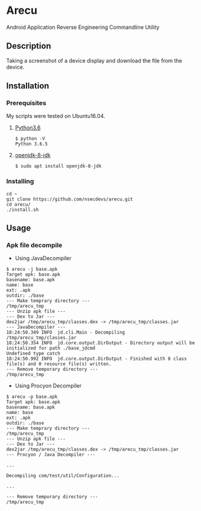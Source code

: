 # Arecu

Android Application Reverse Engineering Commandline Utility

## Description

Taking a screenshot of a device display and download the file from the device.

## Installation

### Prerequisites

My scripts were tested on Ubuntu16.04.

1. [Python3.6](https://www.python.org/downloads/)

	```
	$ python -V
	Python 3.6.5
	```

2. [openjdk-8-jdk](https://openjdk.java.net/)

	```
	$ sudo apt install openjdk-8-jdk
	```

### Installing

```
cd ~
git clone https://github.com/nsecdevs/arecu.git
cd arecu/
./install.sh
```

## Usage

### Apk file decompile

- Using JavaDecompiler

```
$ arecu -j base.apk
Target apk: base.apk
basename: base.apk
name: base
ext: .apk
outdir: ./base
--- Make temprary directory ---
/tmp/arecu_tmp
--- Unzip apk file ---
--- Dex to Jar ---
dex2jar /tmp/arecu_tmp/classes.dex -> /tmp/arecu_tmp/classes.jar
--- JavaDecompiler ---
18:24:50.349 INFO  jd.cli.Main - Decompiling /tmp/arecu_tmp/classes.jar
18:24:50.354 INFO  jd.core.output.DirOutput - Directory output will be initialized for path ./base_jdcmd
Undefined type catch
18:24:50.992 INFO  jd.core.output.DirOutput - Finished with 8 class file(s) and 0 resource file(s) written.
--- Remove temporary directory ---
/tmp/arecu_tmp
```

- Using Procyon Decompiler

```
$ arecu -p base.apk
Target apk: base.apk
basename: base.apk
name: base
ext: .apk
outdir: ./base
--- Make temprary directory ---
/tmp/arecu_tmp
--- Unzip apk file ---
--- Dex to Jar ---
dex2jar /tmp/arecu_tmp/classes.dex -> /tmp/arecu_tmp/classes.jar
--- Procyon / Java Decompiler ---

...

Decompiling com/test/util/Configuration...

...

--- Remove temporary directory ---
/tmp/arecu_tmp
```
